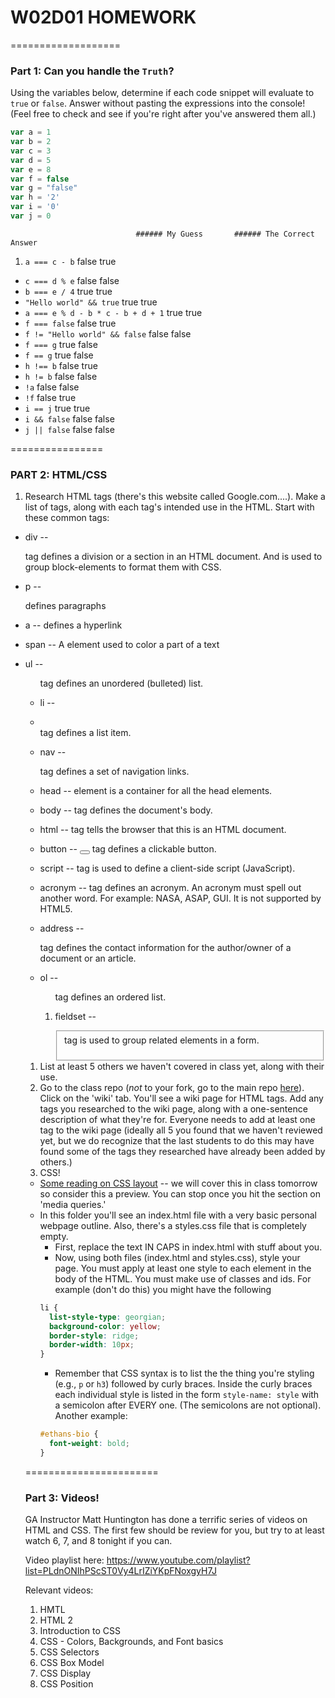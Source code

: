 # W02D01 HOMEWORK

===================

### Part 1: Can you handle the `Truth`?

Using the variables below, determine if each code snippet will evaluate to ```true``` or ```false```. Answer without pasting the expressions into the console! (Feel free to check and see if you're right after you've answered them all.)

```js
var a = 1
var b = 2
var c = 3
var d = 5
var e = 8
var f = false
var g = "false"
var h = '2'
var i = '0'
var j = 0
```
                                ###### My Guess       ###### The Correct Answer
1. ```a === c - b```                      false               true
- ```c === d % e```                       false               false
- ```b === e / 4```                       true                true
- ```"Hello world" && true```             true                true
- ```a === e % d - b * c - b + d + 1```   true                true
- ```f === false```                       false               true
- ```f != "Hello world" && false```       false               false
- ```f === g```                           true                false
- ```f == g```                            true                false
- ```h !== b```                           false               true
- ```h != b```                            false               false
- ```!a```                                false               false
- ```!f```                                false               true
- ```i == j```                            true                true
- ```i && false```                        false               false
- ```j || false```                        false               false

================

### PART 2: HTML/CSS

 1. Research HTML tags (there's this website called Google.com....). Make a list of tags, along with each tag's intended use in the HTML. Start with these common tags:
  * div -- <div></div> tag defines a division or a section in an HTML document. And is used to group block-elements to format them with CSS.
  * p -- <p></p> defines paragraphs
  * a -- <a href=""></a> defines a hyperlink
  * span -- <span style="color:red"></span> A element used to color a part of a text
  * ul -- <ul></ul> <ul> tag defines an unordered (bulleted) list.
  * li -- <li></li> tag defines a list item.
  * nav -- <nav></nav>  tag defines a set of navigation links.
  * head -- <head> element is a container for all the head elements.
  * body -- <body></body> tag defines the document's body.
  * html -- <html></html>  tag tells the browser that this is an HTML document.
  * button -- <button type="button"></button> tag defines a clickable button.
  * script -- <script></script> tag is used to define a client-side script (JavaScript).

  * acronym -- <acronym> tag defines an acronym. An acronym must spell out another word. For example: NASA, ASAP, GUI. It is not supported by HTML5.
  * address -- <address></address> tag defines the contact information for the author/owner of a document or an article.
  * ol -- <ol> tag defines an ordered list.
  * fieldset -- <fieldset> tag is used to group related elements in a form.
1. List at least 5 others we haven't covered in class yet, along with their use.
1. Go to the class repo (*not* to your fork, go to the main repo [here](https://github.com/ga-students/wdi-nyc-robots)). Click on the 'wiki' tab. You'll see a wiki page for HTML tags. Add any tags you researched to the wiki page, along with a one-sentence description of what they're for. Everyone needs to add at least one tag to the wiki page (ideally all 5 you found that we haven't reviewed yet, but we do recognize that the last students to do this may have found some of the tags they researched have already been added by others.)
1. CSS!
  * [Some reading on CSS layout](http://learnlayout.com/)  -- we will cover this in class tomorrow so consider this a preview. You can stop once you hit the section on 'media queries.'
  * In this folder you'll see an index.html file with a very basic personal webpage outline. Also, there's a styles.css file that is completely empty.
    * First, replace the text IN CAPS in index.html with stuff about you.
    * Now, using both files (index.html and styles.css), style your page. You must apply at least one style to each element in the body of the HTML. You must make use of classes and ids. For example (don't do this) you might have the following
    ```CSS
    li {
      list-style-type: georgian;
      background-color: yellow;
      border-style: ridge;
      border-width: 10px;
    }
    ```
    * Remember that CSS syntax is to list the the thing you're styling (e.g., `p` or `h3`) followed by curly braces. Inside the curly braces each individual style is listed in the form `style-name: style` with a semicolon after EVERY one. (The semicolons are not optional). Another example:
    ```CSS
    #ethans-bio {
      font-weight: bold;
    }
    ```

=======================

### Part 3: Videos!

GA Instructor Matt Huntington has done a terrific series of videos on HTML and CSS. The first few should be review for you, but try to at least watch 6, 7, and 8 tonight if you can.

Video playlist here: https://www.youtube.com/playlist?list=PLdnONIhPScST0Vy4LrIZiYKpFNoxgyH7J

Relevant videos:
1. HMTL
1. HTML 2
1. Introduction to CSS
1. CSS - Colors, Backgrounds, and Font basics
1. CSS Selectors
1. CSS Box Model
1. CSS Display
1. CSS Position
